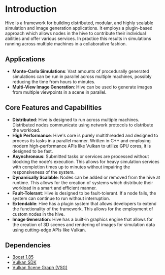 # Introduction

Hive is a framework for building distributed, modular, and highly scalable simulation and image generation applications.
It
employs a plugin-based approach which allows nodes in the hive to contribute their individual abilities and offer
various services. In practice this results in simulations running across multiple machines in a collaborative fashion.

## Applications

* **Monte-Carlo Simulations**: Vast amounts of procedurally generated simulations can be run in parallel across multiple
  machines, possibly reducing the time from hours to minutes.
* **Multi-View Image Generation**: Hive can be used to generate images from multiple viewpoints in a scene in parallel.

## Core Features and Capabilities

* **Distributed**: Hive is designed to run across multiple machines. Distributed nodes communicate using network
  protocols to distribute the workload.
* **High Performance**: Hive's core is purely multithreaded and designed to process its tasks in a parallel manner.
  Written in C++ and employing modern high-performance APIs like Vulkan to utilize GPU cores, it is designed to be fast.
* **Asynchronous**: Submitted tasks or services are processed without blocking the node's execution. This allows for
  heavy simulation services with completion times up to minutes without impairing the responsiveness of the system.
* **Dynamically Scalable**: Nodes can be added or removed from the hive at runtime. This allows for the creation of
  systems which
  distribute their workload in a smart and efficient manner.
* **Fault-Tolerant**: Hive is designed to be fault-tolerant. If a node fails, the system can continue to run
  without interruption.
* **Extendable**: Hive has a plugin system that allows developers to extend the functionality of the framework.
  This allows for the employment of custom nodes in the hive.
* **Image Generation**: Hive has a built-in graphics engine that allows for the creation of 3D scenes and rendering of
  images for simulation data using cutting-edge APIs like Vulkan.

## Dependencies

* [Boost 1.85](https://www.boost.org/)
* [Vulkan SDK](https://vulkan.lunarg.com/)
* [Vulkan Scene Graph (VSG)](https://github.com/vsg-dev/VulkanSceneGraph)